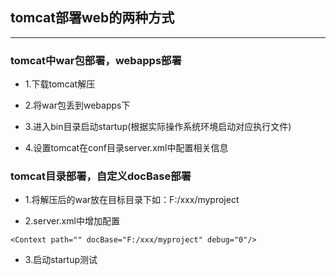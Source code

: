 ## tomcat部署web的两种方式

----

### tomcat中war包部署，webapps部署

- 1.下载tomcat解压

- 2.将war包丢到webapps下

- 3.进入bin目录启动startup(根据实际操作系统环境启动对应执行文件)

- 4.设置tomcat在conf目录server.xml中配置相关信息

### tomcat目录部署，自定义docBase部署

- 1.将解压后的war放在目标目录下如：F:/xxx/myproject

- 2.server.xml中增加配置
```
<Context path="" docBase="F:/xxx/myproject" debug="0"/>
```

- 3.启动startup测试